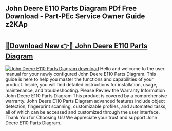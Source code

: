 ## John Deere E110 Parts Diagram PDf Free Download - Part-PEc Service Owner Guide z2KAp

# <h2><a href="http://dft5x6n.blite.top/?on=John+Deere+E110+Parts+Diagram">🔗Download New 👉🔴 John Deere E110 Parts Diagram</a></h2>

[![John Deere E110 Parts Diagram download](https://i.imgur.com/lujVjoI.png)](http://dft5x6n.blite.top/?on=John+Deere+E110+Parts+Diagram)
Hello and welcome to the user manual for your newly configured John Deere E110 Parts Diagram. This guide is here to help you master the functions and capabilities of your product. Inside, you will find detailed instructions for installation, usage, maintenance, and troubleshooting. Please Review the Warranty Information John Deere E110 Parts Diagram This product is covered by a comprehensive warranty. John Deere E110 Parts Diagram advanced features include object detection, fingerprint scanning, customizable profiles, and automated tasks, all of which can be accessed and customized through the user interface. Thank You for Choosing Us! We appreciate your trust and support John Deere E110 Parts Diagram.
